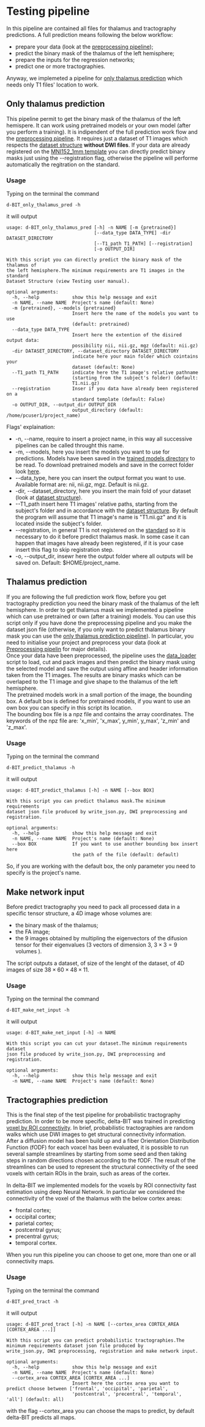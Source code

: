 # Testing pipeline
In this pipeline are contained all files for thalamus and tractography predictions. A full prediction means following the below workflow:
- prepare your data (look at the [preprocessing pipeline](../preprocessing/README.md));
- predict the binary mask of the thalamus of the left hemisphere;
- prepare the inputs for the regression networks;
- predict one or more tractographies.

Anyway, we implemeted a pipeline for [only thalamus prediction](#only-thalamus-prediction) which needs only T1 files' location to work.


## Only thalamus prediction
This pipeline permit to get the binary mask of the thalamus of the left hemispere. It can work using pretrained models or your own model (after you perform a training). It is indipendent of the full prediction work flow and the [preprocessing pipeline](../preprocessing/README.md). It requires just a dataset of T1 images which respects the [dataset structure](../preprocessing/README.md#dataset-structure) **without DWI files**. If your data are already registered on the [MNI152_1mm template](../../utils/templates/MNI152_T1_1mm.nii.gz) you can directly predict binary masks just using the --registration flag, otherwise the pipeline will performe automatically the regitration on the standard.

### Usage

Typing on the terminal the command

```
d-BIT_only_thalamus_pred -h
```

it will output
```
usage: d-BIT_only_thalamus_pred [-h] -n NAME [-m {pretrained}]
                                [--data_type DATA_TYPE] -dir DATASET_DIRECTORY
                                [--T1_path T1_PATH] [--registration]
                                [-o OUTPUT_DIR]

With this script you can directly predict the binary mask of the thalamus of
the left hemisphere.The minimum requirements are T1 images in the standard
Dataset Structure (view Testing user manual).

optional arguments:
  -h, --help            show this help message and exit
  -n NAME, --name NAME  Project's name (default: None)
  -m {pretrained}, --models {pretrained}
                        Insert here the name of the models you want to use
                        (default: pretrained)
  --data_type DATA_TYPE
                        Insert here the extention of the disired output data:
                        possibility nii, nii.gz, mgz (default: nii.gz)
  -dir DATASET_DIRECTORY, --dataset_directory DATASET_DIRECTORY
                        indicate here your main folder which cointains your
                        dataset (default: None)
  --T1_path T1_PATH     indicate here the T1 image's relative pathname
                        (starting from the subject's folder) (default:
                        T1.nii.gz)
  --registration        Inser if you data have already been registered on a
                        standard template (default: False)
  -o OUTPUT_DIR, --output_dir OUTPUT_DIR
                        output_directory (default: /home/pcuser1/project_name)
```
Flags' explaination:
* -n, --name, require to insert a project name, in this way all successive pipelines can be called throught this name.
* -m, --models, here you insert the models you want to use for predictions. Models have been saved in the [trained models directory](../../trained_models) to be read. To download pretrained models and save in the correct folder look [here](../../README.md#get-pretrained-models).
* --data_type, here you can insert the output format you want to use. Available format are: nii, nii.gz, mgz. Default is nii.gz.
* -dir, --dataset_directory, here you insert the main fold of your dataset (look at [dataset structure](#dataset-structure)).
* --T1_path insert here T1 images' relative paths, starting from the subject's folder and in accordance with the [dataset structure](#dataset-structure). By default the program will assume that T1 image's name is "T1.nii.gz" and it is located inside the subject's folder.
* --registration, in general T1 is not registered on the [standard](../../utils/templates/MNI152_T1_1mm.nii.gz) so it is necessary to do it before predict thalamus mask. In some case it can happen that images have already been registered, if it is your case insert this flag to skip registration step.
* -o, --output_dir, insewr here the output folder where all outputs will be saved on. Default: $HOME/project_name.


## Thalamus prediction

If you are following the full prediction work flow, before you get tractography prediction you need the binary mask of the thalamus of the left hemisphere. In order to get thalamus mask we implemented a pipeline which can use pretrained or own (after a training) models. You can use this script only if you have done the preprocessing pipeline and you make the dataset json file (otherwise, if you only want to predict thalamus binary mask you can use the [only thalamus prediction pipeline](#only-thalamus-prediction)). In particular, you need to initialise your project and preprocess your data (look at [Preprocessing pipelin](../preprocessing/README.md) for major details). \
Once your data have been preprocessed, the pipeline uses the [data_loader](../../utils/data_loader.py) script to load, cut and pack images and then predict the binary mask using the selected model and save the output using affine and header information taken from the T1 images. The results are binary masks which can be overlaped to the T1 image and give shape to the thalamus of the left hemisphere. \
The pretrained models work in a small portion of the image, the bounding box. A default box is defined for pretrained models, if you want to use an own box you can specify in this script its location. \
The bounding box file is a npz file and contains the array coordinates. The keywords of the npz file are: 'x_min', 'x_max', y_min', y_max', 'z_min' and 'z_max'.

### Usage
Typing on the terminal the command

```
d-BIT_predict_thalamus -h
```

it will output

```
usage: d-BIT_predict_thalamus [-h] -n NAME [--box BOX]

With this script you can predict thalamus mask.The minimum requirements
dataset json file produced by write_json.py, DWI preprocessing and
registration.

optional arguments:
  -h, --help            show this help message and exit
  -n NAME, --name NAME  Project's name (default: None)
  --box BOX             If you want to use another bounding box insert here
                        the path of the file (default: default)
```

So, if you are working with the default box, the only parameter you need to specify is the project's name.

## Make network input
Before predict tractography you need to pack all processed data in a specific tensor structure, a 4D image whose volumes are:
- the binary mask of the thalamus;
- the FA image;
- the 9 images obtained by multipling the eigenvectors of the difusion tensor for their eigenvalues (3 vectors of dimension 3, $3\times3=9$ volumes ).

The script outputs a dataset, of size of the lenght of the dataset, of 4D images of size $38\times60\times48\times11$.

### Usage
Typing on the terminal the command

```
d-BIT_make_net_input -h
```

it will output
```
usage: d-BIT_make_net_input [-h] -n NAME

With this script you can cut your dataset.The minimum requirements dataset
json file produced by write_json.py, DWI preprocessing and registration.

optional arguments:
  -h, --help            show this help message and exit
  -n NAME, --name NAME  Project's name (default: None)
```

## Tractographies prediction
This is the final step of the test pipeline for probabilistic tractography prediction. In order to be more specific, delta-BIT was trained in predicting [voxel by ROI connectivity](https://fsl.fmrib.ox.ac.uk/fsl/fslwiki/FDT/UserGuide#voxel_by_ROI_connectivity). In brief, probabilistic tractographies are random walks which use DWI images to get structural connectivity information. After a diffusion model has been build up and a fiber Orientation Distribution Function (fODF) for each voxcel has been evaluated, it is possible to run several sample streamlines by starting from some seed and then taking steps in random directions chosen according to the fODF. The result of the streamlines can be used to represent the structural connectivity of the seed voxels with certain ROIs in the brain, such as areas of the cortex.

In delta-BIT we implemented models for the voxels by ROI connectivity fast estimation using deep Neural Network. In particular we considered the connectivity of the voxel of the thalamus with the below cortex areas:
- frontal cortex;
- occipital cortex;
- parietal cortex;
- postcentral gyrus;
- precentral gyrus;
- temporal cortex.

When you run this pipeline you can choose to get one, more than one or all connectivity maps.

### Usage
Typing on the terminal the command
```
d-BIT_pred_tract -h
```
it will output
```
usage: d-BIT_pred_tract [-h] -n NAME [--cortex_area CORTEX_AREA [CORTEX_AREA ...]]

With this script you can predict probabilistic tractographies.The minimum requirements dataset json file produced by
write_json.py, DWI preprocessing, registration and make network input.

optional arguments:
  -h, --help            show this help message and exit
  -n NAME, --name NAME  Project's name (default: None)
  --cortex_area CORTEX_AREA [CORTEX_AREA ...]
                        Insert here the cortex area you want to predict choose between ['frontal', 'occipital', 'parietal',
                        'postcentral', 'precentral', 'temporal', 'all'] (default: all)

```
with the flag --cortex_area you can choose the maps to predict, by default delta-BIT predicts all maps.